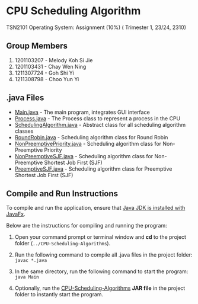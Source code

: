 # CPU Scheduling Algorithm

TSN2101 Operating System: Assignment (10%) ( Trimester 1, 23/24, 2310)

## Group Members
1. 1201103207 - Melody Koh Si Jie 
2. 1201103431 - Chay Wen Ning 
3. 1211307724 - Goh Shi Yi
4. 1211308798 - Choo Yun Yi

## .java Files

- [Main.java](Main.java) - The main program, integrates GUI interface
- [Process.java](Process.java) - The Process class to represent a process in the CPU
- [SchedulingAlgorithm.java](SchedulingAlgorithm.java) - Abstract class for all scheduling algorithm classes
- [RoundRobin.java](RoundRobin.java) - Scheduling algorithm class for Round Robin
- [NonPreemptivePriority.java](NonPreemptivePriority.java) - Scheduling algorithm class for Non-Preemptive Priority
- [NonPreemptiveSJF.java](NonPreemptiveSJF.java) - Scheduling algorithm class for Non-Preemptive Shortest Job First (SJF)
- [PreemptiveSJF.java](PreemptiveSJF.java) - Scheduling algorithm class for Preemptive Shortest Job First (SJF)


## Compile and Run Instructions
To compile and run the application, ensure that [Java JDK is installed with JavaFx](https://www.azul.com/downloads/?version=java-17-lts&package=jdk-fx). 

Below are the instructions for compiling and running the program:

1. Open your command prompt or terminal window and **cd** to the project folder (```../CPU-Scheduling-Algorithms```).

2. Run the following command to compile all .java files in the project folder:  
  ```javac *.java```

3. In the same directory, run the following command to start the program:  
  ```java Main```

4. Optionally, run the [CPU-Scheduling-Algorithms](/CPU-Scheduling-Algorithms.jar) **JAR file** in the project folder to instantly start the program.




